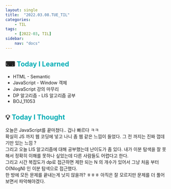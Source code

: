 ```yaml
---
layout: single
title:  "2022.03.08.TUE_TIL"
categories: 
    - TIL
tags: 
    - [2022-03, TIL]
sidebar:
    nav: "docs"
---
```



## ⌨ <a style="color:#00adb5">Today I Learned</a>
- HTML - Semantic
- JavaScript - Window 객체
- JavaScript 강의 마무리
- DP 알고리즘 - LIS 알고리즘 공부
- BOJ_11053


## 💡 <a style="color:#00adb5">Today I Thought</a>
오늘은 JavaScript를 끝마쳤다.. 겁나 빠르다 ㅋㅋ <br>
확실히 JS 까지 웹 코딩에 넣고 나니 좀 웹 같은 느낌이 들었다. 그 전 까지는 진짜 껍데기만 있는 느낌 ? <br>
그리고 오늘 LIS 알고리즘에 대해 공부했는데 난이도가 좀 있다. 내가 이분 탐색을 잘 못해서 정확히 이해를 못하나 싶었는데 다른 사람들도 어렵다고 한다. <br>
그리고 시간 복잡도가 dp로 접근하면 제한 되는 N 의 개수가 있어서 그냥 처음 부터  O(NlogN) 인 이분 탐색으로 접근했다.<br>
한 방에 모든 문제를 끝내는게 낫지 않을까? ㅎㅎㅎ 아직은 잘 모르지만 문제를 더 풀어보면서 파악해야겠다. <br>

